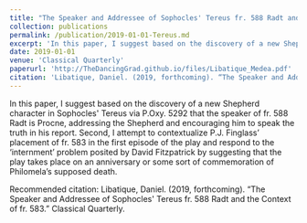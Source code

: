 ```yaml
---
title: "The Speaker and Addressee of Sophocles' Tereus fr. 588 Radt and the Context of fr. 583"
collection: publications
permalink: /publication/2019-01-01-Tereus.md
excerpt: 'In this paper, I suggest based on the discovery of a new Shepherd character in Sophocles' *Tereus* via *P.Oxy.* 5292 that the speaker of fr. 588 Radt is Procne, addressing the Shepherd and encouraging him to speak the truth in his report. Second, I attempt to contextualize P.J. Finglass’ placement of fr. 583 in the first episode of the play and respond to the ‘internment’ problem posited by David Fitzpatrick by suggesting that the play takes place on an anniversary or some sort of commemoration of Philomela’s supposed death.'
date: 2019-01-01
venue: 'Classical Quarterly'
paperurl: 'http://TheDancingGrad.github.io/files/Libatique_Medea.pdf'
citation: 'Libatique, Daniel. (2019, forthcoming). “The Speaker and Addressee of Sophocles&apos; Tereus fr. 588 Radt and the Context of fr. 583” Classical Quarterly.'
---
```


In this paper, I suggest based on the discovery of a new Shepherd character in Sophocles' Tereus via P.Oxy. 5292 that the speaker of fr. 588 Radt is Procne, addressing the Shepherd and encouraging him to speak the truth in his report. Second, I attempt to contextualize P.J. Finglass’ placement of fr. 583 in the first episode of the play and respond to the ‘internment’ problem posited by David Fitzpatrick by suggesting that the play takes place on an anniversary or some sort of commemoration of Philomela’s supposed death.

Recommended citation: Libatique, Daniel. (2019, forthcoming). “The Speaker and Addressee of Sophocles' Tereus fr. 588 Radt and the Context of fr. 583.” Classical Quarterly.